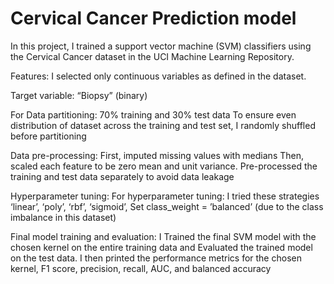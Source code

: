 # Cervical Cancer Prediction model
In this project, I trained a support vector machine (SVM) classifiers using the Cervical
Cancer dataset in the UCI Machine Learning Repository.

Features:
I selected only continuous variables as defined in the dataset.

Target variable:
“Biopsy” (binary)

For Data partitioning:
70% training and 30% test data
To ensure even distribution of dataset across the training and test set, I randomly shuffled before partitioning

Data pre-processing:
First, imputed missing values with medians
Then, scaled each feature to be zero mean and unit variance. Pre-processed the training and test data separately to avoid data leakage

Hyperparameter tuning:
For hyperparameter tuning: I tried these strategies ‘linear’, ‘poly’, ‘rbf’, ‘sigmoid’, Set class_weight = ’balanced’ (due to the class imbalance in this dataset)

Final model training and evaluation:
I Trained the final SVM model with the chosen kernel on the entire training data
and Evaluated the trained model on the test data. I then printed the performance metrics for the chosen kernel, F1 score, precision, recall, AUC, and balanced accuracy

